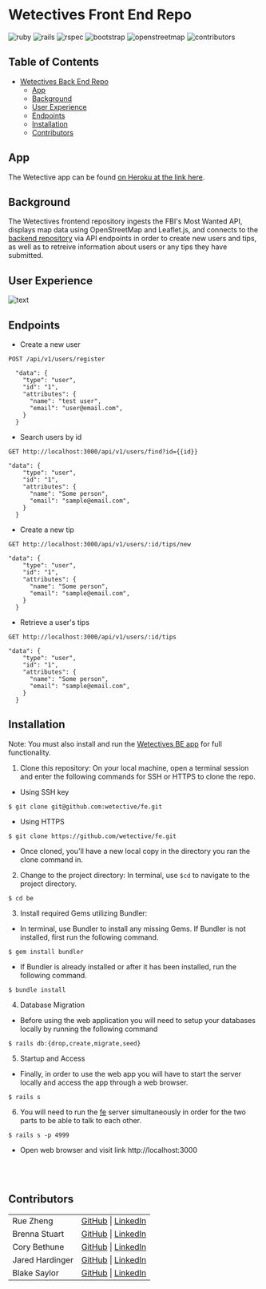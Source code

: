# Wetectives Front End Repo

![ruby](https://img.shields.io/badge/Ruby-2.7.4-red)
![rails](https://img.shields.io/badge/Rails-5.2.8.1-red)
![rspec](https://img.shields.io/badge/RSpec-3.11.0-green)
![bootstrap](https://img.shields.io/badge/Bootstrap-5.2.1-purple)
![openstreetmap](https://img.shields.io/badge/OpenStreetMap-_-blue)
![contributors](https://img.shields.io/badge/Contributors-5-yellow)

## Table of Contents
- [Wetectives Back End Repo](#wetectives-back-end-repo)
  - [App](#app)
  - [Background](#background)
  - [User Experience](#user-experience)
  - [Endpoints](#endpoints)
  - [Installation](#installation)
  - [Contributors](#contributors)

## App

The Wetective app can be found [on Heroku at the link here](https://wetective-fe.herokuapp.com).

## Background

The Wetectives frontend repository ingests the FBI's Most Wanted API, displays map data using OpenStreetMap and Leaflet.js, and connects to the [backend repository](https://github.com/wetective/be) via API endpoints in order to create new users and tips, as well as to retreive information about users or any tips they have submitted.

## User Experience

![__text__](__link___)

## Endpoints

- Create a new user
```shell
POST /api/v1/users/register

  "data": {
    "type": "user",
    "id": "1",
    "attributes": {
      "name": "test user",
      "email": "user@email.com",
    }
  }
```

- Search users by id
```shell
GET http://localhost:3000/api/v1/users/find?id={{id}}

"data": {
    "type": "user",
    "id": "1",
    "attributes": {
      "name": "Some person",
      "email": "sample@email.com",
    }
  }
```

- Create a new tip
```shell
GET http://localhost:3000/api/v1/users/:id/tips/new

"data": {
    "type": "user",
    "id": "1",
    "attributes": {
      "name": "Some person",
      "email": "sample@email.com",
    }
  }
```

- Retrieve a user's tips
```shell
GET http://localhost:3000/api/v1/users/:id/tips

"data": {
    "type": "user",
    "id": "1",
    "attributes": {
      "name": "Some person",
      "email": "sample@email.com",
    }
  }
```

## Installation

Note: You must also install and run the [Wetectives BE app](https://github.com/wetective/be) for full functionality.

1. Clone this repository: On your local machine, open a terminal session and enter the following commands for SSH or HTTPS to clone the repo.

- Using SSH key <br>
```shell
$ git clone git@github.com:wetective/fe.git
```

- Using HTTPS <br>
```shell
$ git clone https://github.com/wetective/fe.git
```

- Once cloned, you'll have a new local copy in the directory you ran the clone command in.
  
2. Change to the project directory: In terminal, use `$cd` to navigate to the project directory.
```shell
$ cd be
```
  
3. Install required Gems utilizing Bundler: <br>
- In terminal, use Bundler to install any missing Gems. If Bundler is not installed, first run the following command.
```shell
$ gem install bundler
```
  
- If Bundler is already installed or after it has been installed, run the following command.
```shell
$ bundle install
```
  
4. Database Migration<br>
- Before using the web application you will need to setup your databases locally by running the following command
```shell
$ rails db:{drop,create,migrate,seed}
```
  
5. Startup and Access<br>
- Finally, in order to use the web app you will have to start the server locally and access the app through a web browser.

```shell
$ rails s
```
  
6. You will need to run the [fe](https://github.com/wetective/be) server simultaneously in order for the two parts to be able to talk to each other.
```shell
$ rails s -p 4999
```

- Open web browser and visit link
    http://localhost:3000 
    
<br>
<br>

## Contributors
|  | |
| --- | --- |
| Rue Zheng | [GitHub](https://github.com/ruezheng) &#124; [LinkedIn](https://www.linkedin.com/in/ruezheng/) |
| Brenna Stuart | [GitHub](https://github.com/brennacodes) &#124; [LinkedIn](https://www.linkedin.com/in/brennastuart/) |
| Cory Bethune |[GitHub](https://github.com/CoryBethune) &#124; [LinkedIn](https://www.linkedin.com/in/cory-b-711b79178/) |
| Jared Hardinger | [GitHub](https://github.com/jaredhardinger) &#124; [LinkedIn](https://www.linkedin.com/in/hardinger/) |
| Blake Saylor | [GitHub](https://github.com/blakesaylor) &#124; [LinkedIn](linkedin.com/in/blake-saylor/) |
